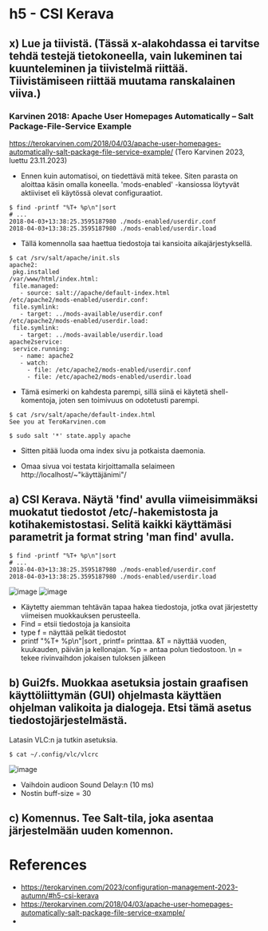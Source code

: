 # h5 - CSI Kerava

## x) Lue ja tiivistä. (Tässä x-alakohdassa ei tarvitse tehdä testejä tietokoneella, vain lukeminen tai kuunteleminen ja tiivistelmä riittää. Tiivistämiseen riittää muutama ranskalainen viiva.)

### Karvinen 2018: Apache User Homepages Automatically – Salt Package-File-Service Example
https://terokarvinen.com/2018/04/03/apache-user-homepages-automatically-salt-package-file-service-example/ (Tero Karvinen 2023, luettu 23.11.2023)

- Ennen kuin automatisoi, on tiedettävä mitä tekee. Siten parasta on aloittaa käsin omalla koneella. 'mods-enabled' -kansiossa löytyvät aktiiviset eli käytössä olevat configuraatiot.

 ```
$ find -printf "%T+ %p\n"|sort
# ...
2018-04-03+13:38:25.3595187980 ./mods-enabled/userdir.conf
2018-04-03+13:38:25.3595187980 ./mods-enabled/userdir.load
```
- Tällä komennolla saa haettua tiedostoja tai kansioita aikajärjestyksellä.

```
$ cat /srv/salt/apache/init.sls
apache2:
 pkg.installed
/var/www/html/index.html:
 file.managed:
   - source: salt://apache/default-index.html
/etc/apache2/mods-enabled/userdir.conf:
 file.symlink:
   - target: ../mods-available/userdir.conf
/etc/apache2/mods-enabled/userdir.load:
 file.symlink:
   - target: ../mods-available/userdir.load
apache2service:
 service.running:
   - name: apache2
   - watch:
     - file: /etc/apache2/mods-enabled/userdir.conf
     - file: /etc/apache2/mods-enabled/userdir.load
```
- Tämä esimerki on kahdesta parempi, sillä siinä ei käytetä shell-komentoja, joten sen toimivuus on odotetusti parempi.

 ```
$ cat /srv/salt/apache/default-index.html
See you at TeroKarvinen.com
```
 ```
$ sudo salt '*' state.apply apache
```
- Sitten pitää luoda oma index sivu ja potkaista daemonia.

- Omaa sivua voi testata kirjoittamalla selaimeen http://localhost/~"käyttäjänimi"/

## a) CSI Kerava. Näytä 'find' avulla viimeisimmäksi muokatut tiedostot /etc/-hakemistosta ja kotihakemistostasi. Selitä kaikki käyttämäsi parametrit ja format string 'man find' avulla.
 ```
$ find -printf "%T+ %p\n"|sort
# ...
2018-04-03+13:38:25.3595187980 ./mods-enabled/userdir.conf
2018-04-03+13:38:25.3595187980 ./mods-enabled/userdir.load
```
![image](https://github.com/Kingis60K/palvelinten-hallinta/assets/114500197/3f94de17-852d-4173-9e37-3a35b1879c8e)
![image](https://github.com/Kingis60K/palvelinten-hallinta/assets/114500197/16101844-5f78-456c-870a-c03df71bec4e)

- Käytetty aiemman tehtävän tapaa hakea tiedostoja, jotka ovat järjestetty viimeisen muokkauksen perusteella.
- Find = etsii tiedostoja ja kansioita
- type f = näyttää pelkät tiedostot
- printf "%T+ %p\n"|sort , printf= printtaa. &T = näyttää vuoden, kuukauden, päivän ja kellonajan. %p = antaa polun tiedostoon. \n = tekee rivinvaihdon jokaisen tuloksen jälkeen

## b) Gui2fs. Muokkaa asetuksia jostain graafisen käyttöliittymän (GUI) ohjelmasta käyttäen ohjelman valikoita ja dialogeja. Etsi tämä asetus tiedostojärjestelmästä.

Latasin VLC:n ja tutkin asetuksia.
 ```
$ cat ~/.config/vlc/vlcrc
```
![image](https://github.com/Kingis60K/palvelinten-hallinta/assets/114500197/a92635b7-0baa-4ed1-ad76-e33bea74a61a)
- Vaihdoin audioon Sound Delay:n (10 ms)
- Nostin buff-size = 30

## c) Komennus. Tee Salt-tila, joka asentaa järjestelmään uuden komennon.




# References
- https://terokarvinen.com/2023/configuration-management-2023-autumn/#h5-csi-kerava
- https://terokarvinen.com/2018/04/03/apache-user-homepages-automatically-salt-package-file-service-example/
- 
